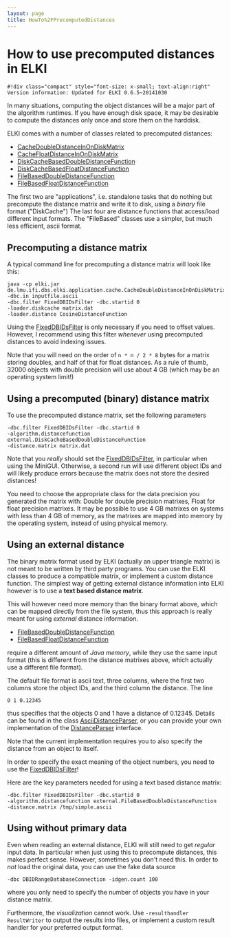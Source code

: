```yaml
---
layout: page
title: HowTo%2FPrecomputedDistances
---
```



How to use precomputed distances in ELKI
========================================

    #!div class="compact" style="font-size: x-small; text-align:right"
    Version information: Updated for ELKI 0.6.5~20141030

In many situations, computing the object distances will be a major part of the algorithm runtimes. If you have enough disk space, it may be desirable to compute the distances only once and store them on the harddisk.

ELKI comes with a number of classes related to precomputed distances:

-   [CacheDoubleDistanceInOnDiskMatrix](/releases/current/doc/de/lmu/ifi/dbs/elki/application/cache/CacheDoubleDistanceInOnDiskMatrix.html)
-   [CacheFloatDistanceInOnDiskMatrix](/releases/current/doc/de/lmu/ifi/dbs/elki/application/cache/CacheFloatDistanceInOnDiskMatrix.html)
-   [DiskCacheBasedDoubleDistanceFunction](/releases/current/doc/de/lmu/ifi/dbs/elki/distance/distancefunction/external/DiskCacheBasedDoubleDistanceFunction.html)
-   [DiskCacheBasedFloatDistanceFunction](/releases/current/doc/de/lmu/ifi/dbs/elki/distance/distancefunction/external/DiskCacheBasedFloatDistanceFunction.html)
-   [FileBasedDoubleDistanceFunction](/releases/current/doc/de/lmu/ifi/dbs/elki/distance/distancefunction/external/FileBasedDoubleDistanceFunction.html)
-   [FileBasedFloatDistanceFunction](/releases/current/doc/de/lmu/ifi/dbs/elki/distance/distancefunction/external/FileBasedFloatDistanceFunction.html)

The first two are "applications", i.e. standalone tasks that do nothing but precompute the distance matrix and write it to disk, using a *binary* file format ("DiskCache") The last four are distance functions that access/load different input formats. The "FileBased" classes use a simpler, but much less efficient, ascii format.

Precomputing a distance matrix
------------------------------

A typical command line for precomputing a distance matrix will look like this:

    java -cp elki.jar
    de.lmu.ifi.dbs.elki.application.cache.CacheDoubleDistanceInOnDiskMatrix
    -dbc.in inputfile.ascii
    -dbc.filter FixedDBIDsFilter -dbc.startid 0
    -loader.diskcache matrix.dat
    -loader.distance CosineDistanceFunction

Using the [FixedDBIDsFilter](/releases/current/doc/de/lmu/ifi/dbs/elki/datasource/filter/FixedDBIDsFilter.html) is only necessary if you need to offset values. However, I recommend using this filter *whenever* using precomputed distances to avoid indexing issues.

Note that you will need on the order of `n * n / 2 * 8` bytes for a matrix storing doubles, and half of that for float distances. As a rule of thumb, 32000 objects with double precision will use about 4 GB (which may be an operating system limit!)

Using a precomputed (binary) distance matrix
--------------------------------------------

To use the precomputed distance matrix, set the following parameters

    -dbc.filter FixedDBIDsFilter -dbc.startid 0
    -algorithm.distancefunction external.DiskCacheBasedDoubleDistanceFunction
    -distance.matrix matrix.dat

Note that you *really* should set the [FixedDBIDsFilter](/releases/current/doc/de/lmu/ifi/dbs/elki/datasource/filter/FixedDBIDsFilter.html), in particular when using the MiniGUI. Otherwise, a second run will use different object IDs and will likely produce errors because the matrix does not store the desired distances!

You need to choose the appropriate class for the data precision you generated the matrix with: Double for double precision matrixes, Float for float precision matrixes. It may be possible to use 4 GB matrixes on systems with less than 4 GB of memory, as the matrixes are mapped into memory by the operating system, instead of using physical memory.

Using an external distance
--------------------------

The binary matrix format used by ELKI (actually an upper triangle matrix) is not meant to be written by third party programs. You can use the ELKI classes to produce a compatible matrix, or implement a custom distance function. The simplest way of getting external distance information into ELKI however is to use a **text based distance matrix**.

This will however need more memory than the binary format above, which can be mapped directly from the file system, thus this approach is really meant for using *external* distance information.

-   [FileBasedDoubleDistanceFunction](/releases/current/doc/de/lmu/ifi/dbs/elki/distance/distancefunction/external/FileBasedDoubleDistanceFunction.html)
-   [FileBasedFloatDistanceFunction](/releases/current/doc/de/lmu/ifi/dbs/elki/distance/distancefunction/external/FileBasedFloatDistanceFunction.html)

require a different amount of *Java memory*, while they use the same input format (this is different from the distance matrixes above, which actually use a different file format).

The default file format is ascii text, three columns, where the first two columns store the object IDs, and the third column the distance. The line

    0 1 0.12345

thus specifies that the objects 0 and 1 have a distance of 0.12345. Details can be found in the class [AsciiDistanceParser](/releases/current/doc/de/lmu/ifi/dbs/elki/distance/distancefunction/external/AsciiDistanceParser.html), or you can provide your own implementation of the [DistanceParser](/releases/current/doc/de/lmu/ifi/dbs/elki/distance/distancefunction/external/DistanceParser.html) interface.

Note that the current implementation requires you to also specify the distance from an object to itself.

In order to specify the exact meaning of the object numbers, you need to use the [FixedDBIDsFilter](/releases/current/doc/de/lmu/ifi/dbs/elki/datasource/filter/FixedDBIDsFilter.html)!

Here are the key parameters needed for using a text based distance matrix:

    -dbc.filter FixedDBIDsFilter -dbc.startid 0
    -algorithm.distancefunction external.FileBasedDoubleDistanceFunction
    -distance.matrix /tmp/simple.ascii

Using without primary data
--------------------------

Even when reading an external distance, ELKI will still need to get *regular* input data. In particular when just using this to precompute distances, this makes perfect sense. However, sometimes you don't need this. In order to *not* load the original data, you can use the fake data source

    -dbc DBIDRangeDatabaseConnection -idgen.count 100

where you only need to specify the number of objects you have in your distance matrix.

Furthermore, the *visualization* cannot work. Use `-resulthandler ResultWriter` to output the results into files, or implement a custom result handler for your preferred output format.
